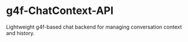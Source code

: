 # g4f-ChatContext-API
Lightweight g4f-based chat backend for managing conversation context and history.
